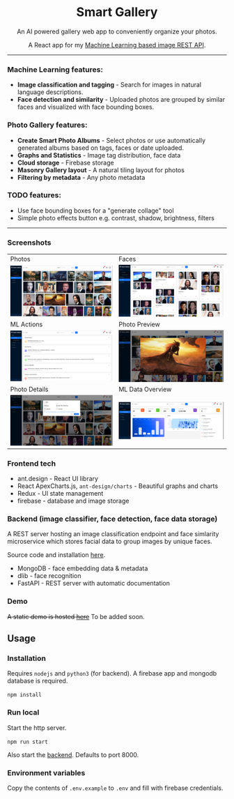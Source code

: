 
<h1 align="center">Smart Gallery</h1>

<p align="center">
An AI powered gallery web app to conveniently organize your photos.
</p>
<p align="center">
A React app for my <a href="https://github.com/Antony90/ml-photo-api/">Machine Learning based image REST API</a>.
</p>

---

### Machine Learning features:

- **Image classification and tagging** - Search for images in natural language descriptions.
- **Face detection and similarity** - Uploaded photos are grouped by similar faces and visualized with face bounding boxes.

### Photo Gallery features:
- **Create Smart Photo Albums** - Select photos or use automatically generated albums based on tags, faces or date uploaded.
- **Graphs and Statistics** - Image tag distribution, face data
- **Cloud storage** - Firebase storage
- **Masonry Gallery layout** - A natural tiling layout for photos
- **Filtering by metadata** - Any photo metadata

### TODO features:
- Use face bounding boxes for a "generate collage" tool
- Simple photo effects button e.g. contrast, shadow, brightness, filters  

---


### Screenshots
<table>
    <tr>
        <td>Photos</td>
        <td>Faces</td>
    </tr>
    <tr>
        <td><img src="screenshots/photos.png" width=400></td>
        <td><img src="screenshots/faces.png" width=400></td>
    </tr>
    <tr>
        <td>ML Actions</td>
        <td>Photo Preview</td>
    </tr>
    <tr>
        <td><img src="screenshots/actions.png" width=400></td>
        <td><img src="screenshots/preview.png" width=400></td>
    </tr>
    <tr>
        <td>Photo Details</td>
        <td>ML Data Overview</td>
    </tr>
    <tr>
        <td><img src="screenshots/details.png" width=400></td>
        <td><img src="screenshots/overview.png" width=400></td>
    </tr>

    
</table>



### Frontend tech

- ant.design - React UI library
- React ApexCharts.js, `ant-design/charts` - Beautiful graphs and charts
- Redux - UI state management
- firebase - database and image storage

### Backend (image classifier, face detection, face data storage)

A REST server hosting an image classification endpoint and face simlarity microservice which stores facial data to group images by unique faces.

Source code and installation [here](https://github.com/Antony90/image-scene-classifier/).

- MongoDB - face embedding data & metadata
- dlib - face recognition
- FastAPI - REST server with automatic documentation



### Demo

~~A static demo is hosted [here](https://antony90.github.io/smart-gallery)~~ To be added soon.


## Usage

### Installation
Requires `nodejs` and `python3` (for backend). A firebase app and mongodb database is required.

```npm install```

### Run local

Start the http server.

```npm run start```

Also start the [backend](https://github.com/image-scene-classifier). Defaults to port 8000.

### Environment variables

Copy the contents of `.env.example` to `.env` and fill with firebase credentials.
